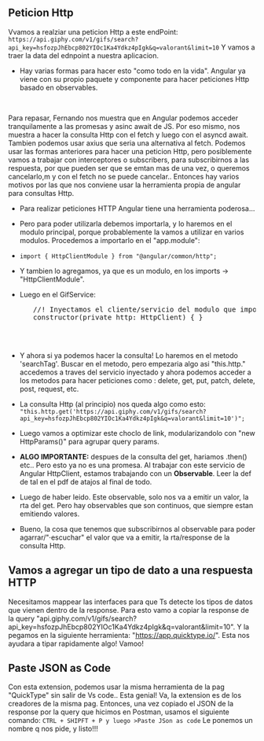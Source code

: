 ## Peticion Http 
Vvamos a realziar una peticion Http a este endPoint:
``https://api.giphy.com/v1/gifs/search?api_key=hsfozpJhEbcp802YIOc1Ka4Ydkz4pIgk&q=valorant&limit=10``
Y vamos a traer la data del ednpoint a nuestra aplicacion.
- Hay varias formas para hacer esto "como todo en la vida". Angular ya viene con su propio paquete y componente para hacer peticiones Http basado en observables.
<br>

Para repasar, Fernando nos muestra que en Angular podemos acceder tranquilamente a las promesas y asinc await de JS.
Por eso mismo, nos muestra a hacer la consulta Http con el fetch y luego con el asyncd await.
Tambien podemos usar axius que seria una alternativa al fetch.
Podemos usar las formas anteriores para hacer una peticion Http, pero posiblemente vamos a trabajar con interceptores o  subscribers, para subscribirnos a las respuesta, por que pueden ser que se emtan mas de una vez, o queremos cancelarlo,m y con el fetch no se puede cancelar.. Entonces hay varios motivos por las que nos conviene usar la herramienta propia de angular para consultas Http.
<br>

- Para realizar peticiones HTTP Angular tiene una herramienta poderosa...

- Pero para poder utilizarla debemos importarla, y lo haremos en el modulo principal, porque probablemente la vamos a utilizar en varios modulos. Procedemos a importarlo en el "app.module":

- ``import { HttpClientModule } from "@angular/common/http";``

- Y tambien lo agregamos, ya que es un modulo, en los imports → "HttpClientModule".

- Luego en el GifService:
 <pre>
      //! Inyectamos el cliente/servicio del modulo que importamos para hacer peticiones HTTP en app.module
      constructor(private http: HttpClient) { }
 </pre>
<br>

- Y ahora si ya podemos hacer la consulta! Lo haremos en el metodo 'searchTag'.
Buscar en el metodo, pero empezaria algo asi "this.http." accedemos a traves del servicio inyectado y ahora podemos acceder a los metodos para hacer peticiones como : delete, get, put, patch, delete, post, request, etc.

- La consulta Http (al principio) nos queda algo como esto: ``"this.http.get('https://api.giphy.com/v1/gifs/search?api_key=hsfozpJhEbcp802YIOc1Ka4Ydkz4pIgk&q=valorant&limit=10')";``

- Luego vamos a optimizar este choclo de link, modularizandolo con "new HttpParams()" para agrupar query params.

- **ALGO IMPORTANTE:** despues de la consulta del get, hariamos .then() etc.. Pero esto ya no es una promesa. Al trabajar con este servicio de Angular HttpClient, estamos trabajando con un **Observable**.
Leer la def de tal en el pdf de atajos al final de todo.

- Luego de haber leido. Este observable, solo nos va a emitir un valor, la rta del get. Pero hay observables que son continuos, que siempre estan emitiendo valores.

- Bueno, la cosa que tenemos que subscribirnos al observable para poder agarrar/"·escuchar" el valor que va a emitir, la rta/response de la consulta Http.


## Vamos a agregar un tipo de dato a una respuesta HTTP
Necesitamos mappear las interfaces para que Ts detecte los tipos de datos que vienen dentro de la response.
Para esto vamo a copiar la response de la query "api.giphy.com/v1/gifs/search?api_key=hsfozpJhEbcp802YIOc1Ka4Ydkz4pIgk&q=valorant&limit=10".
Y la pegamos en la siguiente herramienta: "https://app.quicktype.io/". Esta nos ayudara a tipar rapidamente algo! Vamoo!


## Paste JSON as Code
Con esta extension, podemos usar la misma herramienta de la pag "QuickType" sin salir de Vs code.. Esta genial!
Va, la extension es de los creadores de la misma pag.
Entonces, una vez copiado el JSON de la response por la query que hicimos en Postman, usamos el siguiente comando: 
``CTRL + SHIPFT + P y luego >Paste JSon as code`` Le ponemos un nombre q nos pide, y listo!!!
